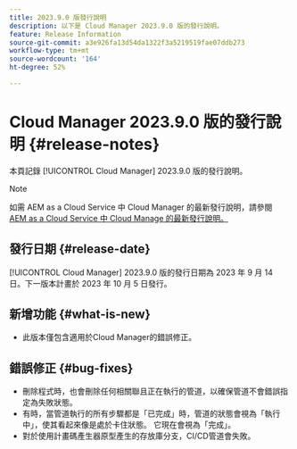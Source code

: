 ```yaml
---
title: 2023.9.0 版發行說明
description: 以下是 Cloud Manager 2023.9.0 版的發行說明。
feature: Release Information
source-git-commit: a3e926fa13d54da1322f3a5219519fae07ddb273
workflow-type: tm+mt
source-wordcount: '164'
ht-degree: 52%

---
```



# Cloud Manager 2023.9.0 版的發行說明 {#release-notes}

本頁記錄 [!UICONTROL Cloud Manager] 2023.9.0 版的發行說明。

>[!NOTE]
>
>如需 AEM as a Cloud Service 中 Cloud Manager 的最新發行說明，請參閱 [AEM as a Cloud Service 中 Cloud Manage 的最新發行說明。](https://experienceleague.adobe.com/docs/experience-manager-cloud-service/content/implementing/using-cloud-manager/release-notes-cloud-manager/release-notes-cm-current.html)

## 發行日期 {#release-date}

[!UICONTROL Cloud Manager] 2023.9.0 版的發行日期為 2023 年 9 月 14 日。下一版本計畫於 2023 年 10 月 5 日發行。

## 新增功能 {#what-is-new}

* 此版本僅包含適用於Cloud Manager的錯誤修正。

## 錯誤修正 {#bug-fixes}

* 刪除程式時，也會刪除任何相關聯且正在執行的管道，以確保管道不會錯誤指定為失敗狀態。
* 有時，當管道執行的所有步驟都是「已完成」時，管道的狀態會視為「執行中」，使其看起來像是處於卡住狀態。 它現在會視為「完成」。
* 對於使用計畫碼產生器原型產生的存放庫分支，CI/CD管道會失敗。
